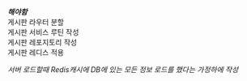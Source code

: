 ***해야함***    
게시판 라우터 분할  
게시판 서비스 루틴 작성  
게시판 레포지토리 작성  
게시판 레디스 적용  

*서버 로드할때 Redis캐시에 DB에 있는 모든 정보 로드를 했다는 가정하에 작성*